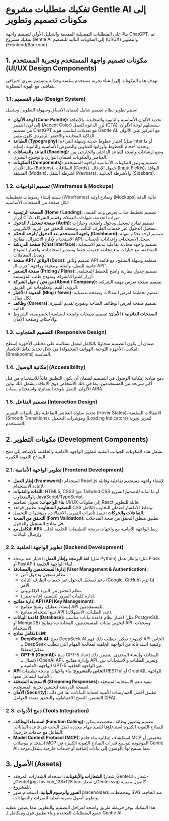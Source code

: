 # تفكيك متطلبات مشروع Gentle AI إلى مكونات تصميم وتطوير

بناءً على المتطلبات التفصيلية المقدمة والتحليل الأولي لتصميم واجهة ChatGPT، تم تفكيك مشروع Gentle AI إلى المكونات التالية للتصميم (UI/UX) والتطوير (Frontend/Backend).

## 1. مكونات تصميم واجهة المستخدم وتجربة المستخدم (UI/UX Design Components)

تهدف هذه المكونات إلى إنشاء تجربة مستخدم سلسة وجذابة وتصميم بصري احترافي يتماشى مع الهوية المطلوبة.

### 1.1. نظام التصميم (Design System)

سيتم تطوير نظام تصميم شامل لضمان الاتساق وسهولة التطوير، ويشمل:

*   **لوحة الألوان (Color Palette):** تحديد الألوان الأساسية والثانوية والمحايدة، بالإضافة إلى لون التمييز (Accent Color) لزر الدعوة للعمل (CTA). ستستلهم لوحة الألوان من تصميم ChatGPT مع تعديلات لتناسب هوية Gentle AI، مع التركيز على الألوان الداكنة المحايدة والأخضر الزمردي كلون مميز.
*   **الطباعة (Typography):** اختيار خطوط حديثة وسهلة القراءة (مثل Inter أو ما شابه)، وتحديد أحجام الخطوط وأوزانها للعناوين والنصوص الأساسية والثانوية.
*   **التباعد والمسافات (Spacing):** وضع إرشادات واضحة للتباعد الداخلي والخارجي بين العناصر والمكونات لضمان التوازن والوضوح البصري.
*   **المكونات (Components):** تصميم وتوثيق المكونات الأساسية لواجهة المستخدم مثل الأزرار (Buttons)، البطاقات (Cards)، حقول الإدخال (Input Fields)، النوافذ المنبثقة (Modals)، أشرطة التنقل (Navbars)، والأشرطة الجانبية (Sidebars).

### 1.2. تصميم الواجهات (Wireframes & Mockups)

سيتم إنشاء رسومات تخطيطية (Wireframes) ونماذج أولية (Mockups) عالية الدقة لكل صفحة من الصفحات الأساسية:

*   **الصفحة الرئيسية (Home / Landing):** تصميم تخطيط جذاب يعرض وعد القيمة، أزرار CTA، ميزات الخدمة، شهادات العملاء، وقسم الشركاء.
*   **صفحة تسجيل / الدخول (Auth):** تصميم نماذج تسجيل ودخول واضحة، وخيارات تسجيل الدخول عبر خدمات الطرف الثالث، وصفحة التحقق من البريد الإلكتروني.
*   **واجهة المستخدم بعد الدخول / لوحة التحكم (Dashboard):** تصميم لوحة تحكم سهلة الاستخدام لإدارة الاشتراك، مفاتيح API، سجل الاستخدام، وإعدادات الحساب.
*   **صفحة الدردشة (Chat Interface):** تصميم واجهة محادثة تفاعلية تدعم الاستجابة المتدفقة، مع خيارات بدء محادثة جديدة، حفظ وتصدير المحادثات، واختيار النموذج وتعديل المعاملات.
*   **صفحة API / الوثائق (Docs):** تصميم وثائق API منظمة وسهلة التصفح، مع قائمة جانبية للتنقل، وأمثلة برمجية، وواجهة "جرب الـ API".
*   **صفحة التسعير (Pricing / Plans):** تصميم جدول مقارنة واضح للخطط المختلفة، أزرار اشتراك/شراء، ونموذج طلب المؤسسة.
*   **من نحن / حول الشركة (About / Company):** تصميم صفحة تعرض مهمة الشركة، الرؤية، القيم، ومعلومات عن الفريق.
*   **المدونة / الأخبار (Blog / News):** تصميم تخطيط لعرض المقالات وصفحة تفصيلية لكل مقال.
*   **وظائف (Careers):** تصميم صفحة لعرض الوظائف المتاحة ونموذج تقديم السيرة الذاتية.
*   **الصفحات القانونية / الأمان:** تصميم صفحات واضحة لسياسة الخصوصية، الشروط والأحكام، وصفحة الأمان.

### 1.3. التصميم المتجاوب (Responsive Design)

ضمان أن يكون التصميم متجاوبًا بالكامل ليعمل بسلاسة على مختلف الأجهزة (سطح المكتب، الأجهزة اللوحية، الهواتف المحمولة) من خلال تحديد نقاط الانكسار (Breakpoints) المناسبة.

### 1.4. إمكانية الوصول (Accessibility)

دمج مبادئ إمكانية الوصول في التصميم لضمان أن يكون التطبيق قابلاً للاستخدام من قبل أكبر شريحة من المستخدمين، بما في ذلك الأشخاص ذوي الإعاقة. يشمل ذلك تباين الألوان، التنقل بلوحة المفاتيح، واستخدام سمات ARIA.

### 1.5. تصميم التفاعل (Interaction Design)

تحديد سلوك العناصر التفاعلية مثل تأثيرات التمرير (Hover States)، الانتقالات السلسة (Smooth Transitions)، ومؤشرات التحميل (Loading Indicators) لتعزيز تجربة المستخدم.

## 2. مكونات التطوير (Development Components)

تشمل هذه المكونات الجوانب التقنية لتطوير الواجهة الأمامية والخلفية، بالإضافة إلى دمج النماذج اللغوية الكبيرة.

### 2.1. تطوير الواجهة الأمامية (Frontend Development)

*   **إطار العمل (Framework):** استخدام React.js لإنشاء واجهة مستخدم تفاعلية وقابلة لإعادة الاستخدام.
*   **اللغات والتقنيات:** HTML5, CSS3 (مع Tailwind CSS أو ما شابه للتصميم السريع والمتجاوب), JavaScript/TypeScript.
*   **بناء الواجهات:** تحويل تصاميم UI/UX إلى مكونات React قابلة للتطوير.
*   **التصميم المتجاوب:** تطبيق قواعد CSS ونقاط الانكسار لضمان التجاوب الكامل.
*   **التفاعلات والحركات:** تنفيذ تأثيرات التمرير، الانتقالات، ومؤشرات التحميل.
*   **التحقق من الصحة (Form Validation):** تطبيق منطق التحقق من صحة المدخلات في نماذج التسجيل والدخول.
*   **التكامل مع API:** ربط الواجهة الأمامية مع واجهات برمجة التطبيقات الخلفية لجلب وإرسال البيانات.

### 2.2. تطوير الواجهة الخلفية (Backend Development)

*   **لغة البرمجة وإطار العمل:** اختيار لغة برمجة (مثل Python) وإطار عمل (مثل Flask أو FastAPI) لبناء الواجهة الخلفية.
*   **إدارة المستخدمين والمصادقة (User Management & Authentication):**
    *   نظام تسجيل ودخول آمن.
    *   دعم تسجيل الدخول عبر خدمات الطرف الثالث (Google, GitHub) إذا لزم الأمر.
    *   نظام التحقق من البريد الإلكتروني.
    *   إدارة كلمات المرور (تشفير، إعادة تعيين).
*   **إدارة مفاتيح API (API Key Management):**
    *   إنشاء، تعطيل، ونسخ مفاتيح API للمستخدمين.
    *   تتبع استخدام مفاتيح API (عدد الطلبات، الاستهلاك).
*   **قاعدة البيانات (Database):** اختيار نظام قاعدة بيانات مناسب (مثل PostgreSQL أو MongoDB) لتخزين بيانات المستخدمين، المحادثات، مفاتيح API، وسجلات الاستخدام.
*   **تكامل نماذج LLM:**
    *   **DeepSeek AI:** دمج DeepSeek AI كنموذج تفكير. يتطلب ذلك فهم API الخاص بـ DeepSeek وكيفية استدعائه من الواجهة الخلفية لمعالجة المهام التي تتطلب تفكيرًا معقدًا.
    *   **GPT-5 (OpenAI):** دمج GPT-5 للمحادثة وإنشاء المحتوى. يتضمن ذلك إعداد الاتصال بـ OpenAI API، وإدارة مفاتيح API، وتمرير الطلبات والاستجابات بين الواجهة الأمامية و GPT-5 عبر الواجهة الخلفية.
*   **API الخاص بالمشروع:** بناء واجهات برمجة تطبيقات RESTful أو GraphQL للواجهة الأمامية للتفاعل معها.
*   **الاستجابة المتدفقة (Streaming Responses):** تنفيذ دعم الاستجابة المتدفقة لصفحة الدردشة لتحسين تجربة المستخدم.
*   **الأمان (Security):** تطبيق أفضل الممارسات الأمنية لحماية البيانات، بما في ذلك التشفير، النسخ الاحتياطي، والتحقق متعدد العوامل (2FA).

### 2.3. دمج الأدوات (Tools Integration)

*   **استدعاء الوظائف (Function Calling):** تصميم وتطوير وظائف مخصصة يمكن للنماذج اللغوية الكبيرة استدعاؤها لتنفيذ مهام محددة (مثل البحث في قاعدة البيانات، التفاعل مع خدمات خارجية).
*   **Model Context Protocol (MCP):** استكشاف إمكانية بناء خادم MCP مخصص أو استخدام موصلات MCP الموجودة لتوسيع قدرات النماذج اللغوية الكبيرة في Gentle AI، مما يسمح لها بالوصول إلى بيانات إضافية أو خدمات خارجية بشكل موحد.

## 3. الأصول (Assets)

*   **الشعارات والأيقونات:** استخدام الشعارات المرفقة (شعار_Gentel.ai، شعار-_Gentel.jpg، favicon_128x128.ico، شعار-_Gentel.svg) كأصول بصرية للمشروع.
*   **الصور والرسوم البيانية:** استخدام صور placeholders ومخططات SVG عند الحاجة، وتطوير أصول بصرية أصلية للميزات والشهادات.

هذا التفكيك يوفر خريطة طريق واضحة لمراحل التصميم والتطوير، مما يضمن تغطية جميع المتطلبات المحددة وبناء تطبيق قوي ومتكامل لـ Gentle AI.
